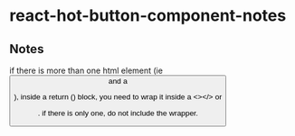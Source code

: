 # react-hot-button-component-notes

## Notes

if there is more than one html element (ie <button> and a <p>), inside a return () block, you need to wrap it inside a <></> or <div></div>. if there is only one, do not include the wrapper.
